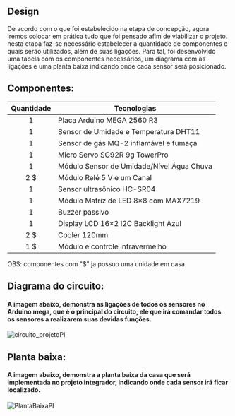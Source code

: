 ## Design

De acordo com o que foi estabelecido na etapa de concepção, agora iremos colocar em prática tudo que foi pensado afim de viabilizar o projeto. nesta etapa faz-se necessário estabelecer a quantidade de componentes e quais serão utilizados, além de suas ligações. Para tal, foi desenvolvido uma tabela com os componentes necessários, um diagrama com as ligações e uma planta baixa indicando onde cada sensor será posicionado.

## Componentes:

Quantidade  | Tecnologias
:---------:   | ------
1           | Placa Arduino MEGA 2560 R3
1           | Sensor de Umidade e Temperatura DHT11
1           | Sensor de gás MQ-2 inflamável e fumaça
1           | Micro Servo SG92R 9g TowerPro
1           | Módulo Sensor de Umidade/Nível Água Chuva
2 $         | Módulo Relé 5 V e um Canal
1           | Sensor ultrasônico HC-SR04
1           | Módulo Matriz de LED 8×8 com MAX7219
1           | Buzzer passivo
1           | Display LCD 16×2 I2C Backlight Azul
2 $         | Cooler 120mm
1 $         | Módulo e controle infravermelho

OBS: componentes com "$" ja possuo uma unidade em casa

## Diagrama do circuito:

#### A imagem abaixo, demonstra as ligações de todos os sensores no Arduino mega, que é o principal do circuito, ele que irá comandar todos os sensores a realizarem suas devidas funções.

![circuito_projetoPI](https://user-images.githubusercontent.com/72568537/144244302-c21c677e-6a27-4c81-9242-cbf7ec70407d.png)


## Planta baixa:

#### A imagem abaixo, demonstra a planta  baixa da casa que será implementada no projeto integrador, indicando onde cada sensor irá ficar localizado.
![PlantaBaixaPI](https://user-images.githubusercontent.com/72568537/144092347-b723cf7f-8b9b-416f-bc28-9d13d2f5a1b6.png)
